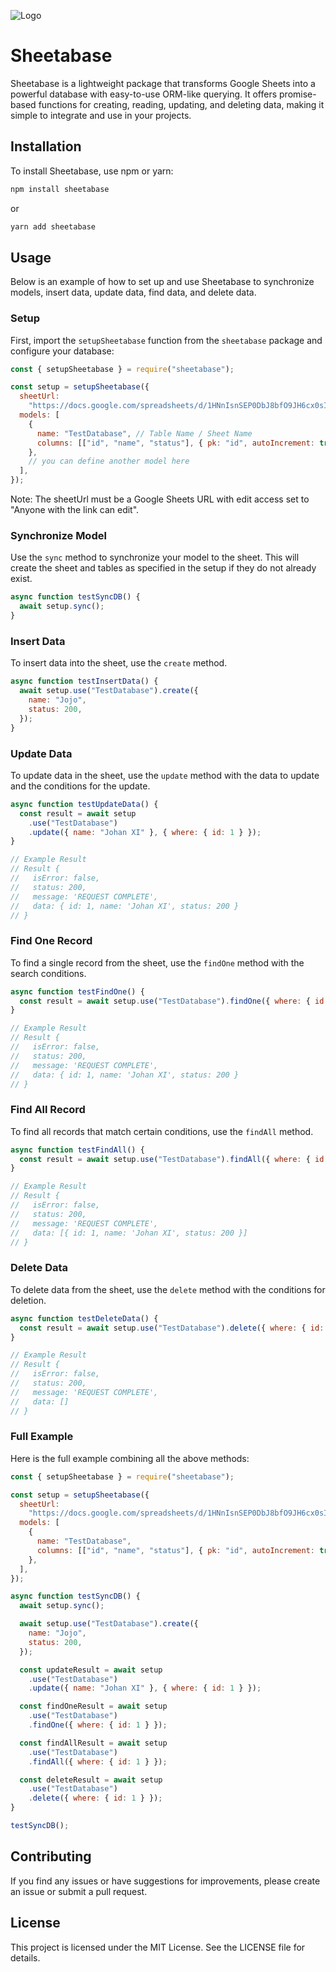 ![Logo](https://github.com/user-attachments/assets/61cdb050-3923-44f2-af56-e05d375410ef)

# Sheetabase

Sheetabase is a lightweight package that transforms Google Sheets into a powerful database with easy-to-use ORM-like querying. It offers promise-based functions for creating, reading, updating, and deleting data, making it simple to integrate and use in your projects.

## Installation

To install Sheetabase, use npm or yarn:

```bash
npm install sheetabase
```

or

```bash
yarn add sheetabase
```

## Usage

Below is an example of how to set up and use Sheetabase to synchronize models, insert data, update data, find data, and delete data.

### Setup

First, import the `setupSheetabase` function from the `sheetabase` package and configure your database:

```javascript
const { setupSheetabase } = require("sheetabase");

const setup = setupSheetabase({
  sheetUrl:
    "https://docs.google.com/spreadsheets/d/1HNnIsnSEP0DbJ8bfO9JH6cx0sIrcRpm6U6ZbkKGEZC4/edit?usp=sharing",
  models: [
    {
      name: "TestDatabase", // Table Name / Sheet Name
      columns: [["id", "name", "status"], { pk: "id", autoIncrement: true }],
    },
    // you can define another model here
  ],
});
```

Note: The sheetUrl must be a Google Sheets URL with edit access set to "Anyone with the link can edit".

### Synchronize Model

Use the `sync` method to synchronize your model to the sheet. This will create the sheet and tables as specified in the setup if they do not already exist.

```javascript
async function testSyncDB() {
  await setup.sync();
}
```

### Insert Data

To insert data into the sheet, use the `create` method.

```javascript
async function testInsertData() {
  await setup.use("TestDatabase").create({
    name: "Jojo",
    status: 200,
  });
}
```

### Update Data

To update data in the sheet, use the `update` method with the data to update and the conditions for the update.

```javascript
async function testUpdateData() {
  const result = await setup
    .use("TestDatabase")
    .update({ name: "Johan XI" }, { where: { id: 1 } });
}

// Example Result
// Result {
//   isError: false,
//   status: 200,
//   message: 'REQUEST COMPLETE',
//   data: { id: 1, name: 'Johan XI', status: 200 }
// }
```

### Find One Record

To find a single record from the sheet, use the `findOne` method with the search conditions.

```javascript
async function testFindOne() {
  const result = await setup.use("TestDatabase").findOne({ where: { id: 1 } });
}

// Example Result
// Result {
//   isError: false,
//   status: 200,
//   message: 'REQUEST COMPLETE',
//   data: { id: 1, name: 'Johan XI', status: 200 }
// }
```

### Find All Record

To find all records that match certain conditions, use the `findAll` method.

```javascript
async function testFindAll() {
  const result = await setup.use("TestDatabase").findAll({ where: { id: 1 } });
}

// Example Result
// Result {
//   isError: false,
//   status: 200,
//   message: 'REQUEST COMPLETE',
//   data: [{ id: 1, name: 'Johan XI', status: 200 }]
// }
```

### Delete Data

To delete data from the sheet, use the `delete` method with the conditions for deletion.

```javascript
async function testDeleteData() {
  const result = await setup.use("TestDatabase").delete({ where: { id: 1 } });
}

// Example Result
// Result {
//   isError: false,
//   status: 200,
//   message: 'REQUEST COMPLETE',
//   data: []
// }
```

### Full Example

Here is the full example combining all the above methods:

```javascript
const { setupSheetabase } = require("sheetabase");

const setup = setupSheetabase({
  sheetUrl:
    "https://docs.google.com/spreadsheets/d/1HNnIsnSEP0DbJ8bfO9JH6cx0sIrcRpm6U6ZbkKGEZC4/edit?usp=sharing",
  models: [
    {
      name: "TestDatabase",
      columns: [["id", "name", "status"], { pk: "id", autoIncrement: true }],
    },
  ],
});

async function testSyncDB() {
  await setup.sync();

  await setup.use("TestDatabase").create({
    name: "Jojo",
    status: 200,
  });

  const updateResult = await setup
    .use("TestDatabase")
    .update({ name: "Johan XI" }, { where: { id: 1 } });

  const findOneResult = await setup
    .use("TestDatabase")
    .findOne({ where: { id: 1 } });

  const findAllResult = await setup
    .use("TestDatabase")
    .findAll({ where: { id: 1 } });

  const deleteResult = await setup
    .use("TestDatabase")
    .delete({ where: { id: 1 } });
}

testSyncDB();
```

## Contributing

If you find any issues or have suggestions for improvements, please create an issue or submit a pull request.

## License

This project is licensed under the MIT License. See the LICENSE file for details.
